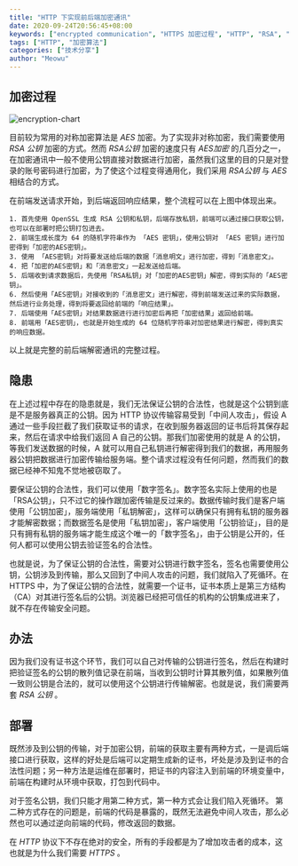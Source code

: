 ```yaml
---
title: "HTTP 下实现前后端加密通讯"
date: 2020-09-24T20:56:45+08:00
keywords: ["encrypted communication", "HTTPS 加密过程", "HTTP", "RSA", "AES", "前后端机密通讯", "对称解密 非对称机密"]
tags: ["HTTP", "加密算法"]
categories: ["技术分享"]
author: "Meowu"
---
```


## 加密过程

![encryption-chart](/images/encryption-chart.png)

目前较为常用的对称加密算法是 *AES* 加密。为了实现非对称加密，我们需要使用 *RSA 公钥* 加密的方式。然而 *RSA公钥* 加密的速度只有 *AES加密* 的几百分之一，在加密通讯中一般不使用公钥直接对数据进行加密，虽然我们这里的目的只是对登录的账号密码进行加密，为了使这个过程变得通用化，我们采用 *RSA公钥* 与 *AES* 相结合的方式。

在前端发送请求开始，到后端返回响应结果，整个流程可以在上图中体现出来。

	1. 首先使用 OpenSSL 生成 RSA 公钥和私钥，后端存放私钥，前端可以通过接口获取公钥，也可以在部署时把公钥打包进去。
	2. 前端生成长度为 64 的随机字符串作为 「AES 密钥」，使用公钥对 「AES 密钥」进行加密得到「加密的AES密钥」。
	3. 使用 「AES密钥」对将要发送给后端的数据「消息明文」进行加密，得到「消息密文」。
	4. 把「加密的AES密钥」和「消息密文」一起发送给后端。
	5. 后端收到请求数据后，先使用「RSA私钥」对「加密的AES密钥」解密，得到实际的「AES密钥」。
	6. 然后使用「AES密钥」对接收到的「消息密文」进行解密，得到前端发送过来的实际数据，然后进行业务处理，得到将要返回给前端的「响应结果」。
	7. 后端使用「AES密钥」对结果数据进行进行加密后再把「加密结果」返回给前端。
	8. 前端用「AES密钥」，也就是开始生成的 64 位随机字符串对加密结果进行解密，得到真实的响应数据。


以上就是完整的前后端解密通讯的完整过程。

## 隐患

在上述过程中存在的隐患就是，我们无法保证公钥的合法性，也就是这个公钥到底是不是服务器真正的公钥。因为 HTTP 协议传输容易受到「中间人攻击」，假设 A 通过一些手段拦截了我们获取证书的请求，在收到服务器返回的证书后将其保存起来，然后在请求中给我们返回 A 自己的公钥。那我们加密使用的就是 A 的公钥，等我们发送数据的时候，A 就可以用自己私钥进行解密得到我们的数据，再用服务器公钥把数据进行加密传输给服务端。整个请求过程没有任何问题，然而我们的数据已经神不知鬼不觉地被窃取了。

要保证公钥的合法性，我们可以使用「数字签名」。数字签名实际上使用的也是「RSA公钥」，只不过它的操作跟加密传输是反过来的。数据传输时我们是客户端使用「公钥加密」，服务端使用「私钥解密」，这样可以确保只有拥有私钥的服务器才能解密数据；而数据签名是使用「私钥加密」，客户端使用「公钥验证」，目的是只有拥有私钥的服务端才能生成这个唯一的「数字签名」，由于公钥是公开的，任何人都可以使用公钥去验证签名的合法性。

也就是说，为了保证公钥的合法性，需要对公钥进行数字签名，签名也需要使用公钥，公钥涉及到传输，那么又回到了中间人攻击的问题，我们就陷入了死循环。在 HTTPS 中，为了保证公钥的合法性，就需要一个证书，证书本质上是第三方结构（CA）对其进行签名后的公钥。浏览器已经把可信任的机构的公钥集成进来了，就不存在传输安全问题。

## 办法
因为我们没有证书这个环节，我们可以自己对传输的公钥进行签名，然后在构建时把验证签名的公钥的散列值记录在前端，当收到公钥时计算其散列值，如果散列值一致则公钥是合法的，就可以使用这个公钥进行传输解密。也就是说，我们需要两套 *RSA 公钥* 。

## 部署
既然涉及到公钥的传输，对于加密公钥，前端的获取主要有两种方式，一是调后端接口进行获取，这样的好处是后端可以定期生成新的证书，坏处是涉及到证书的合法性问题；另一种方法是运维在部署时，把证书的内容注入到前端的环境变量中，前端在构建时从环境中获取，打包到代码中。

对于签名公钥，我们只能才用第二种方式，第一种方式会让我们陷入死循环。
第二种方式存在的问题是，前端的代码是暴露的，既然无法避免中间人攻击，那么必然也可以通过逆向前端的代码，修改返回的数据。

在 *HTTP* 协议下不存在绝对的安全，所有的手段都是为了增加攻击者的成本，这也就是为什么我们需要 *HTTPS* 。